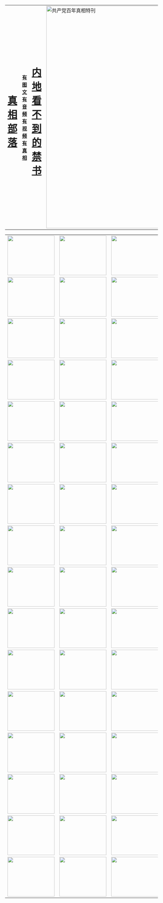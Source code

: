 <table>
<tr>

<td>
	<H1><a href="http://1.2013.p36.garethmusic.com/zx/">真相部落</a></H1>
</td>
<td>
	<H4><a href="http://1.2013.p36.garethmusic.com/zx/">有图文 有音频 有视频 有真相</a></H4>
</td>
<td>
	<H1><a href="http://1.2013.p36.garethmusic.com/book/"> 内地看不到的禁书</a></H1>
</td>
<td>
	<a href="http://1.2013.p36.garethmusic.com/zx/bngcd/"><img src="http://1.2013.p36.garethmusic.com/zx/bngcd/gcdbnzx.jpg" width="730"  border="0" alt="共产党百年真相特刊"></a>
</td>
</tr>
</table>


<table>
<tr>
	<td><a href="http://1.0469.t59.akasahomes.com/xtr/107/"><img  src ="http://1.0469.t59.akasahomes.com/pic/2017/02/107.jpg" width="155px" height="130px"></a></td>
	<td><a href="http://1.0469.t59.akasahomes.com/xtr/829/"><img src ="http://1.0469.t59.akasahomes.com/pic/2017/02/829.jpg" width="155px" height="130px"></a></td>
	<td><a href="http://1.0469.t59.akasahomes.com/xtr/69/"><img  src ="http://1.0469.t59.akasahomes.com/pic/2017/02/69.jpg" width="155px" height="130px"></a></td>
	<td><a href="http://1.0469.t59.akasahomes.com/xtr/99/"><img  src ="http://1.0469.t59.akasahomes.com/pic/2017/02/99.jpg" width="155px" height="130px"></a></td>
</tr>
<tr>
	<td><a href="http://1.0469.t59.akasahomes.com/xtr/40/"><img  src ="http://1.0469.t59.akasahomes.com/pic/2017/02/40.jpg" width="155px" height="130px"></a></td>
	<td><a href="http://1.0469.t59.akasahomes.com/xtr/20/"><img  src ="http://1.0469.t59.akasahomes.com/pic/2017/02/20.jpg" width="155px" height="130px"></a></td>
	<td><a href="http://1.0469.t59.akasahomes.com/xtr/81/"><img  src ="http://1.0469.t59.akasahomes.com/pic/2017/02/81.jpg" width="155px" height="130px"></a></td>
	<td><a href="http://1.0469.t59.akasahomes.com/xtr/2/"><img  src ="http://1.0469.t59.akasahomes.com/pic/2017/02/2.jpg" width="155px" height="130px"></a></td>
</tr>
<tr>
	<td><a href="http://1.0469.t59.akasahomes.com/xtr/86/"><img  src ="http://1.0469.t59.akasahomes.com/pic/2017/02/86.jpg" width="155px" height="130px"></a></td>
	<td><a href="http://1.0469.t59.akasahomes.com/xtr/109/"><img  src ="http://1.0469.t59.akasahomes.com/pic/2017/02/109.jpg" width="155px" height="130px"></a></td>
	<td><a href="http://1.0469.t59.akasahomes.com/xtr/1378/"><img  src ="http://1.0469.t59.akasahomes.com/pic/2017/02/1378.jpg" width="155px" height="130px"></a></td>
	<td><a href="http://1.0469.t59.akasahomes.com/xtr/57/"><img  src ="http://1.0469.t59.akasahomes.com/pic/2017/02/57.jpg" width="155px" height="130px"></a></td>
</tr>
<tr>
	<td><a href="http://1.0469.t59.akasahomes.com/xtr/1219/"><img  src ="http://1.0469.t59.akasahomes.com/pic/2017/02/1219.jpg" width="155px" height="130px"></a></td>
	<td><a href="http://1.0469.t59.akasahomes.com/xtr/1220/"><img  src ="http://1.0469.t59.akasahomes.com/pic/2017/02/1220.jpg" width="155px" height="130px"></a></td>
	<td><a href="http://1.0469.t59.akasahomes.com/xtr/1221/"><img  src ="http://1.0469.t59.akasahomes.com/pic/2017/02/1221.jpg" width="155px" height="130px"></a></td>
	<td><a href="http://1.0469.t59.akasahomes.com/xtr/51/"><img  src ="http://1.0469.t59.akasahomes.com/pic/2017/02/51.jpg" width="155px" height="130px"></a></td>
</tr>
<tr>
	<td><a href="http://1.0469.t59.akasahomes.com/xtr/1055/"><img  src ="http://1.0469.t59.akasahomes.com/pic/2017/02/1055.jpg" width="155px" height="130px"></a></td>
	<td><a href="http://1.0469.t59.akasahomes.com/xtr/611/"><img  src ="http://1.0469.t59.akasahomes.com/pic/2017/02/611.jpg" width="155px" height="130px"></a></td>
	<td><a href="http://1.0469.t59.akasahomes.com/xtr/1121/"><img  src ="http://1.0469.t59.akasahomes.com/pic/2017/02/1121.jpg" width="155px" height="130px"></a></td>
	<td><a href="http://1.0469.t59.akasahomes.com/xtr/610/"><img  src ="http://1.0469.t59.akasahomes.com/pic/2017/02/610.jpg" width="155px" height="130px"></a></td>
</tr>
<tr>
	<td><a href="http://1.0469.t59.akasahomes.com/xtr/1128/"><img  src ="http://1.0469.t59.akasahomes.com/pic/2017/02/1128.jpg" width="155px" height="130px"></a></td>
	<td><a href="http://1.0469.t59.akasahomes.com/xtr/1395/"><img  src ="http://1.0469.t59.akasahomes.com/pic/2017/02/1406.jpg" width="155px" height="130px"></a></td>
	<td><a href="http://1.0469.t59.akasahomes.com/xtr/1407/"><img  src ="http://1.0469.t59.akasahomes.com/pic/2017/02/1407.jpg" width="155px" height="130px"></a></td>
	<td><a href="http://1.0469.t59.akasahomes.com/xtr/934/"><img  src ="http://1.0469.t59.akasahomes.com/pic/2017/02/934.jpg" width="155px" height="130px"></a></td>
</tr>
<tr>
	<td><a href="http://1.0469.t59.akasahomes.com/xtr/641/"><img  src ="http://1.0469.t59.akasahomes.com/pic/2017/02/641.jpg" width="155px" height="130px"></a></td>
	<td><a href="http://1.0469.t59.akasahomes.com/xtr/949/"><img  src ="http://1.0469.t59.akasahomes.com/pic/2017/02/949.jpg" width="155px" height="130px"></a></td>
	<td><a href="http://1.0469.t59.akasahomes.com/xtr/112/"><img  src ="http://1.0469.t59.akasahomes.com/pic/2017/02/112.jpg" width="155px" height="130px"></a></td>
	<td><a href="http://1.0469.t59.akasahomes.com/xtr/812/"><img  src ="http://1.0469.t59.akasahomes.com/pic/2017/02/812.jpg" width="155px" height="130px"></a></td>
</tr>
<tr>
	<td><a href="http://1.0469.t59.akasahomes.com/xtr/103/"><img  src ="http://1.0469.t59.akasahomes.com/pic/2017/02/103.jpg" width="155px" height="130px"></a></td>
	<td><a href="http://1.0469.t59.akasahomes.com/xtr/3/"><img  src ="http://1.0469.t59.akasahomes.com/pic/2017/02/3.jpg" width="155px" height="130px"></a></td>
	<td><A href="http://1.0469.t59.akasahomes.com/mp4/zx/2015/11/Lkmtt.mp4" target="_blank" title="莲开满天庭"><img  src="http://1.0469.t59.akasahomes.com/pic/2015/11/Lkmtt3480_jssor.jpg"  width="155px" height="130px"></A></td>
	<td><A href="http://1.0469.t59.akasahomes.com/mp4/zx/2015/11/2013513.mp4" target="_blank" title="飞旋的法轮"><img  src="http://1.0469.t59.akasahomes.com/pic/2015/11/falun480_jssor.jpg"  width="155px" height="130px"></A></td>
</tr>
<tr>
	<td><A href="http://1.0469.t59.akasahomes.com/mp4/zx/2015/11/NYParade.mp4" target="_blank" title="2004年4月10日法轮功纽约大游行"><img  src="http://1.0469.t59.akasahomes.com/pic/2015/11/nyparade480_jssor.jpg"  width="155px" height="130px"></A></td>
	<td><A href="http://1.0469.t59.akasahomes.com/mp4/news617/2015/05/WEB_s28093.mp4" target="_blank" title="2015年世界法轮大法日特别报导"><img  src="http://1.0469.t59.akasahomes.com/pic/2015/11/p6752711a666997037_jssor.jpg"  width="155px" height="130px"></A></td>
	<td><A href="http://1.0469.t59.akasahomes.com/mp4/news829/2015/11/30211_326650.mp4" target="_blank" title="沧州绑架案连审四天 民众抹泪称审好人"><img  src="http://1.0469.t59.akasahomes.com/pic/2015/11/changzhou2480_jssor.jpg"  width="155px" height="130px"></A></td>
	<td><A href="http://1.0469.t59.akasahomes.com/mp4/mhph/2015/10/changzhou.mp4" target="_blank" title="沧州真相--狮城血泪"><img  src="http://1.0469.t59.akasahomes.com/pic/2015/11/changzhou480_jssor.jpg"  width="155px" height="130px"></A></td>
</tr>
<tr>
	<td><A href="http://1.0469.t59.akasahomes.com/mp4/mhjd/mhjd_55.mp4" target="_blank" title="正义律师与无罪辩护"><img  src="http://1.0469.t59.akasahomes.com/pic/2015/11/wzbh480_jssor.jpg"  width="155px" height="130px"></A></td>
	<td><A href="http://1.0469.t59.akasahomes.com/mp4/zx/2015/11/layerkcs.mp4" target="_blank" title="中国的良心--高智晟律师"><img  src="http://1.0469.t59.akasahomes.com/pic/2015/11/layerkcs2480_jssor.jpg"  width="155px" height="130px"></A></td>
	<td><A href="http://1.0469.t59.akasahomes.com/mp4/mhph/2015/10/szxl.mp4" target="_blank" title="神州血泪--北京、大庆、广东、哈尔滨"><img  src="http://1.0469.t59.akasahomes.com/pic/2015/11/szxl480_jssor.jpg"  width="155px" height="130px"></A></td>
	<td><A href="http://1.0469.t59.akasahomes.com/mp4/zx/2015/11/TangShanFFXS.mp4" target="_blank" title="真相纪录片：凤凰新生"><img  src="http://1.0469.t59.akasahomes.com/pic/2015/11/fhxs2480_jssor.jpg"  width="155px" height="130px"></A></td>
</tr>
<tr>
	<td><A href="http://1.0469.t59.akasahomes.com/mp4/zx/2015/11/jidong.mp4" target="_blank" title="冀东监狱的罪恶"><img  src="http://1.0469.t59.akasahomes.com/pic/2015/11/jidong480_jssor.jpg"  width="155px" height="130px"></A></td>
	<td><A href="http://1.0469.t59.akasahomes.com/mp4/mhph/2015/10/tangshan.mp4" target="_blank" title="凤凰血泪"><img  src="http://1.0469.t59.akasahomes.com/pic/2015/11/tangshan480_jssor.jpg"  width="155px" height="130px"></A>
					</div></td>
	<td>	<A href="http://1.0469.t59.akasahomes.com/mp4/mhph/2015/10/zfxtzxl.mp4" target="_blank" title="政法系统罪行录--唐山篇"><img  src="http://1.0469.t59.akasahomes.com/pic/2015/11/zfxtzxl480_jssor.jpg"  width="155px" height="130px"></A></td>
	<td><A href="http://1.0469.t59.akasahomes.com/mp4/mhph/2015/10/QDBG.mp4" target="_blank" title="青岛悲歌"><img  src="http://1.0469.t59.akasahomes.com/pic/2015/10/qdbg2480_jssor.jpg"  width="155px" height="130px"></A></td>
</tr>
<tr>
	<td><A href="http://1.0469.t59.akasahomes.com/mp4/mhph/2015/10/huludao.mp4" target="_blank" title="葫芦岛永恒的见证"><img  src="http://1.0469.t59.akasahomes.com/pic/2015/10/huludao480_jssor.jpg"  width="155px" height="130px"></A></td>
	<td><A href="http://1.0469.t59.akasahomes.com/mp4/mhph/2015/10/qbzx.mp4" target="_blank" title="湖畔泉边听真相-济南泉城的传奇"><img  src="http://1.0469.t59.akasahomes.com/pic/2015/10/hupan480_jssor.jpg"  width="155px" height="130px"></A></td>
	<td><A href="http://1.0469.t59.akasahomes.com/mp4/mhph/2015/10/baoding_dvd_v2.mp4" target="_blank" title="燕赵悲歌"><img  src="http://1.0469.t59.akasahomes.com/pic/2015/10/yzbg480_jssor.jpg"  width="155px" height="130px"></A></td>
	<td><A href="http://1.0469.t59.akasahomes.com/mp4/zx/2015/11/meihuashi_complete_ED2.0.mp4" target="_blank" title="梅花诗完整版"><img  src="http://1.0469.t59.akasahomes.com/pic/2015/11/mhs480_jssor.jpg"  width="155px" height="130px"></A></td>
</tr>
<tr>
	<td><A href="http://1.0469.t59.akasahomes.com/mp4/zx/2015/11/fengbei512k.mp4" target="_blank" title="丰碑"><img  src="http://1.0469.t59.akasahomes.com/pic/2015/11/fongbei480_jssor.jpg"  width="155px" height="130px"></A></td>
	<td><A href="http://1.0469.t59.akasahomes.com/mp4/zx/2015/11/fytdxComplete.mp4" target="_blank" title="风雨天地行全集"><img  src="http://1.0469.t59.akasahomes.com/pic/2015/11/fytdxWhite480_jssor.jpg"  width="155px" height="130px"></A></td>
	<td><A href="http://1.0469.t59.akasahomes.com/mp4/zx/2015/11/JianZheng.mp4" target="_blank" title="见证"><img  src="http://1.0469.t59.akasahomes.com/pic/2015/11/witness480_jssor.jpg"  width="155px" height="130px"></A></td>
	<td><A href="http://1.0469.t59.akasahomes.com/mp4/mhph/2015/10/hcym.mp4" target="_blank" title="红朝阴谋"><img  src="http://1.0469.t59.akasahomes.com/pic/2015/10/hcym480_jssor.jpg"  width="155px" height="130px"></A></td>
</tr>
<tr>
	<td><A href="http://1.0469.t59.akasahomes.com/mp4/zx/2015/11/zfzxPalV3.mp4" target="_blank" title="是自焚还是骗局"><img  src="http://1.0469.t59.akasahomes.com/pic/2015/11/zfzx4805_jssor.jpg"  width="155px" height="130px"></A></td>
	<td><A href="http://1.0469.t59.akasahomes.com/mp4/zx/2015/11/lsdspMsyTd.mp4" target="_blank" title="历史的审判"><img  src="http://1.0469.t59.akasahomes.com/pic/2015/11/lsdsp480_jssor.jpg"  width="155px" height="130px"></A></td>
	<td><A href="http://1.0469.t59.akasahomes.com/mp4/news886/2015/11/concat886.mp4" target="_blank" title="一周全球控告江泽民"><img  src="http://1.0469.t59.akasahomes.com/pic/2015/11/news886480_jssor.jpg"  width="155px" height="130px"></A></td>
	<td><A href="http://1.0469.t59.akasahomes.com/mp4/news1378/2014/08/CQSD_s0_e4_v2_i0-CQSD_4-video.mp4" target="_blank" title="欧洲的抉择"><img  src="http://1.0469.t59.akasahomes.com/pic/2015/11/p5143421a564166643-ss_jssor.jpg"  width="155px" height="130px"></A></td>
</tr>
<tr>
	<td><A href="http://1.0469.t59.akasahomes.com/mp4/zx/2015/11/hk20150720parade.mp4" target="_blank" title="港法轮功反迫害大游行 大陆游客震撼"><img  src="http://1.0469.t59.akasahomes.com/pic/2015/11/281098-ss_jssor.jpg"  width="155px" height="130px"></A></td>
	<td><A href="http://1.0469.t59.akasahomes.com/mp4/zx/2015/11/20150720hkParade512k.mp4" target="_blank" title="香港法轮功720游行声援诉江潮"><img  src="http://1.0469.t59.akasahomes.com/pic/2015/11/2015720parade480_jssor.jpg"  width="155px" height="130px"></A></td>
	<td><A href="http://1.0469.t59.akasahomes.com/mp4/zx/2015/11/hktdc512.mp4" target="_blank" title="香港退党潮"><img  src="http://1.0469.t59.akasahomes.com/pic/2015/11/hktdc480_jssor.jpg"  width="155px" height="130px"></A></td>
	<td><A href="http://1.0469.t59.akasahomes.com/mp4/news413/2015/11/concat413.mp4" target="_blank" title="本月退党精选"><img  src="http://1.0469.t59.akasahomes.com/pic/2015/11/tuidang480_jssor.jpg"  width="155px" height="130px"></A></td>
</tr>
<tr>
	<td><A href="http://1.0469.t59.akasahomes.com/mp4/news823/2015/11/TSZG_British_1_QA_A_TSZG-61-1_XinHaoNianZuoZh_P617180.mp4" target="_blank" title="辛灏年：纪念《九评共产党》发表十周年演讲"><img  src="http://1.0469.t59.akasahomes.com/pic/2015/11/xhn9p10480_jssor.jpg"  width="155px" height="130px"></A></td>
	<td><A href="http://1.0469.t59.akasahomes.com/mp4/news57/2015/11/JPGCD8.mp4" target="_blank" title="【九评之八】评中国共产党的邪教本质"><img  src="http://1.0469.t59.akasahomes.com/pic/2015/11/9pkcd8p480_jssor.jpg"  width="155px" height="130px"></A></td>
	<td><A href="http://1.0469.t59.akasahomes.com/mp4/other/kao.Chih.Sheng_story.mp4"  target="_blank" title="超越恐惧:高智晟的故事"				style="font-size:20px;"><img src="http://1.0469.t59.akasahomes.com/pic/2016/12/GZS201408070902.jpg"  width="155px" height="130px">
						</A></td>
	<td><A href="http://1.0469.t59.akasahomes.com/mp4/zx/2016/11/oh10yearsInv.mp4"  target="_blank" title="纪录片《活摘 十年调查》完整版" style="font-size:20px;"><img src="http://1.0469.t59.akasahomes.com/pic/2016/11/10yearsOHinv.jpg"  width="155px" height="130px">
						</A></td>
</tr>
</table>



